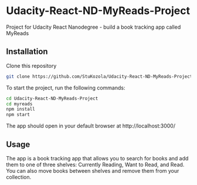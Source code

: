 # Udacity-React-ND-MyReads-Project
Project for Udacity React Nanodegree - build a book tracking app called MyReads


## Installation
Clone this repository
```bash
git clone https://github.com/StuKozola/Udacity-React-ND-MyReads-Project.git
```

To start the project, run the following commands:
```bash
cd Udacity-React-ND-MyReads-Project
cd myreads
npm install
npm start
```
The app should open in your default browser at http://localhost:3000/

## Usage
The app is a book tracking app that allows you to search for books and add them to one of three shelves: Currently Reading, Want to Read, and Read. You can also move books between shelves and remove them from your collection.